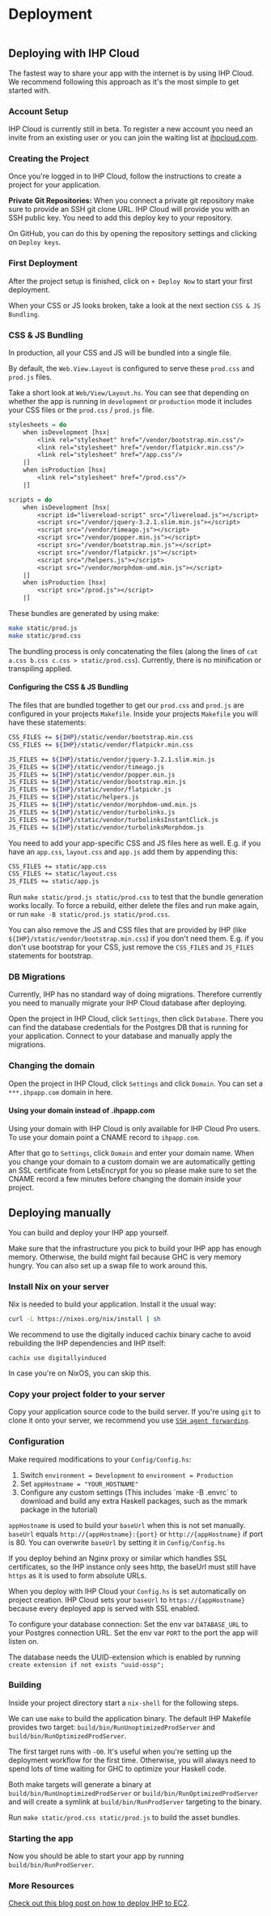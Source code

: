 # Deployment

```toc

```

## Deploying with IHP Cloud

The fastest way to share your app with the internet is by using IHP Cloud. We recommend following this approach as it's the most simple to get started with.

### Account Setup

IHP Cloud is currently still in beta. To register a new account you need an invite from an existing user or you can join the waiting list at [ihpcloud.com](https://ihpcloud.com/).

### Creating the Project

Once you're logged in to IHP Cloud, follow the instructions to create a project for your application.

**Private Git Repositories:**
When you connect a private git repository make sure to provide an SSH git clone URL. IHP Cloud will provide you with an SSH public key. You need to add this deploy key to your repository.

On GitHub, you can do this by opening the repository settings and clicking on `Deploy keys`.

### First Deployment

After the project setup is finished, click on `+ Deploy Now` to start your first deployment.

When your CSS or JS looks broken, take a look at the next section `CSS & JS Bundling`.

### CSS & JS Bundling

In production, all your CSS and JS will be bundled into a single file.

By default, the `Web.View.Layout` is configured to serve these `prod.css` and `prod.js` files.

Take a short look at `Web/View/Layout.hs`. You can see that depending on whether the app is running in `development` or `production` mode it includes your CSS files or the `prod.css` / `prod.js` file.

```haskell
stylesheets = do
    when isDevelopment [hsx|
        <link rel="stylesheet" href="/vendor/bootstrap.min.css"/>
        <link rel="stylesheet" href="/vendor/flatpickr.min.css"/>
        <link rel="stylesheet" href="/app.css"/>
    |]
    when isProduction [hsx|
        <link rel="stylesheet" href="/prod.css"/>
    |]

scripts = do
    when isDevelopment [hsx|
        <script id="livereload-script" src="/livereload.js"></script>
        <script src="/vendor/jquery-3.2.1.slim.min.js"></script>
        <script src="/vendor/timeago.js"></script>
        <script src="/vendor/popper.min.js"></script>
        <script src="/vendor/bootstrap.min.js"></script>
        <script src="/vendor/flatpickr.js"></script>
        <script src="/helpers.js"></script>
        <script src="/vendor/morphdom-umd.min.js"></script>
    |]
    when isProduction [hsx|
        <script src="/prod.js"></script>
    |]
```

These bundles are generated by using make:

```bash
make static/prod.js
make static/prod.css
```

The bundling process is only concatenating the files (along the lines of `cat a.css b.css c.css > static/prod.css`). Currently, there is no minification or transpiling applied.

#### Configuring the CSS & JS Bundling

The files that are bundled together to get our `prod.css` and `prod.js` are configured in your projects `Makefile`. Inside your projects `Makefile` you will have these statements:

```bash
CSS_FILES += ${IHP}/static/vendor/bootstrap.min.css
CSS_FILES += ${IHP}/static/vendor/flatpickr.min.css

JS_FILES += ${IHP}/static/vendor/jquery-3.2.1.slim.min.js
JS_FILES += ${IHP}/static/vendor/timeago.js
JS_FILES += ${IHP}/static/vendor/popper.min.js
JS_FILES += ${IHP}/static/vendor/bootstrap.min.js
JS_FILES += ${IHP}/static/vendor/flatpickr.js
JS_FILES += ${IHP}/static/helpers.js
JS_FILES += ${IHP}/static/vendor/morphdom-umd.min.js
JS_FILES += ${IHP}/static/vendor/turbolinks.js
JS_FILES += ${IHP}/static/vendor/turbolinksInstantClick.js
JS_FILES += ${IHP}/static/vendor/turbolinksMorphdom.js
```

You need to add your app-specific CSS and JS files here as well. E.g. if you have an `app.css`, `layout.css` and `app.js` add them by appending this:

```bash
CSS_FILES += static/app.css
CSS_FILES += static/layout.css
JS_FILES += static/app.js
```

Run `make static/prod.js static/prod.css` to test that the bundle generation works locally. To force a rebuild, either delete the files and run make again, or run `make -B static/prod.js static/prod.css`.

You can also remove the JS and CSS files that are provided by IHP (like `${IHP}/static/vendor/bootstrap.min.css`) if you don't need them. E.g. if you don't use bootstrap for your CSS, just remove the `CSS_FILES` and `JS_FILES` statements for bootstrap.

### DB Migrations

Currently, IHP has no standard way of doing migrations. Therefore currently you need to manually migrate your IHP Cloud database after deploying.

Open the project in IHP Cloud, click `Settings`, then click `Database`. There you can find the database credentials for the Postgres DB that is running for your application. Connect to your database and manually apply the migrations.

### Changing the domain

Open the project in IHP Cloud, click `Settings` and click `Domain`. You can set a `***.ihpapp.com` domain in here.

#### Using your domain instead of .ihpapp.com

Using your domain with IHP Cloud is only available for IHP Cloud Pro users.
To use your domain point a CNAME record to `ihpapp.com`.

After that go to `Settings`, click `Domain` and enter your domain name.
When you change your domain to a custom domain we are automatically getting an SSL certificate from
LetsEncrypt for you so please make sure to set the CNAME record a few minutes before changing the domain inside your project.

## Deploying manually

You can build and deploy your IHP app yourself.

Make sure that the infrastructure you pick to build your IHP app has enough memory. Otherwise, the build might fail because GHC is very memory hungry. You can also set up a swap file to work around this.

### Install Nix on your server

Nix is needed to build your application. Install it the usual way:

```bash
curl -L https://nixos.org/nix/install | sh
```

We recommend to use the digitally induced cachix binary cache to avoid rebuilding the IHP dependencies and IHP itself:

```
cachix use digitallyinduced
```

In case you're on NixOS, you can skip this.

### Copy your project folder to your server

Copy your application source code to the build server. If you're using `git` to clone it onto your server, we recommend you use [`SSH agent forwarding`](https://docs.github.com/en/developers/overview/using-ssh-agent-forwarding).

### Configuration

Make required modifications to your `Config/Config.hs`:

1. Switch `environment = Development` to `environment = Production`
2. Set `appHostname = "YOUR_HOSTNAME"`
3. Configure any custom settings
   (This includes ´make -B .envrc´ to download and build any extra Haskell packages, such as the mmark package in the tutorial)

`appHostname` is used to build your `baseUrl` when this is not set manually.
`baseUrl` equals `http://{appHostname}:{port}` or `http://{appHostname}` if port is 80.
You can overwrite `baseUrl` by setting it in `Config/Config.hs`

If you deploy behind an Nginx proxy or similar which handles SSL certificates, so the IHP instance only sees http, the baseUrl must still have `https` as it is used to form absolute URLs.

When you deploy with IHP Cloud your `Config.hs` is set automatically on project creation.
IHP Cloud sets your `baseUrl` to `https://{appHostname}` because every deployed app is served with SSL enabled.

To configure your database connection: Set the env var `DATABASE_URL` to your Postgres connection URL.
Set the env var `PORT` to the port the app will listen on.

The database needs the UUID-extension which is enabled by running `create extension if not exists "uuid-ossp";`

### Building

Inside your project directory start a `nix-shell` for the following steps.

We can use `make` to build the application binary. The default IHP Makefile provides two target: `build/bin/RunUnoptimizedProdServer` and `build/bin/RunOptimizedProdServer`.

The first target runs with `-O0`. It's useful when you're setting up the deployment workflow for the first time. Otherwise, you will always need to spend lots of time waiting for GHC to optimize your Haskell code.

Both make targets will generate a binary at `build/bin/RunUnoptimizedProdServer` or `build/bin/RunOptimizedProdServer` and will create a symlink at `build/bin/RunProdServer` targeting to the binary.

Run `make static/prod.css static/prod.js` to build the asset bundles.

### Starting the app

Now you should be able to start your app by running `build/bin/RunProdServer`.

### More Resources

[Check out this blog post on how to deploy IHP to EC2](http://harlambert.co.uk/ihp_notes/).
